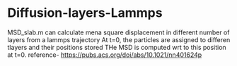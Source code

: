 # Diffusion-layers-Lammps

MSD_slab.m can calculate mena square displacement in different number of layers from a lammps trajectory
At t=0, the particles are assigned to differen tlayers and their positions stored
THe MSD is computed wrt to this position at t=0. 
reference- https://pubs.acs.org/doi/abs/10.1021/nn401624p
